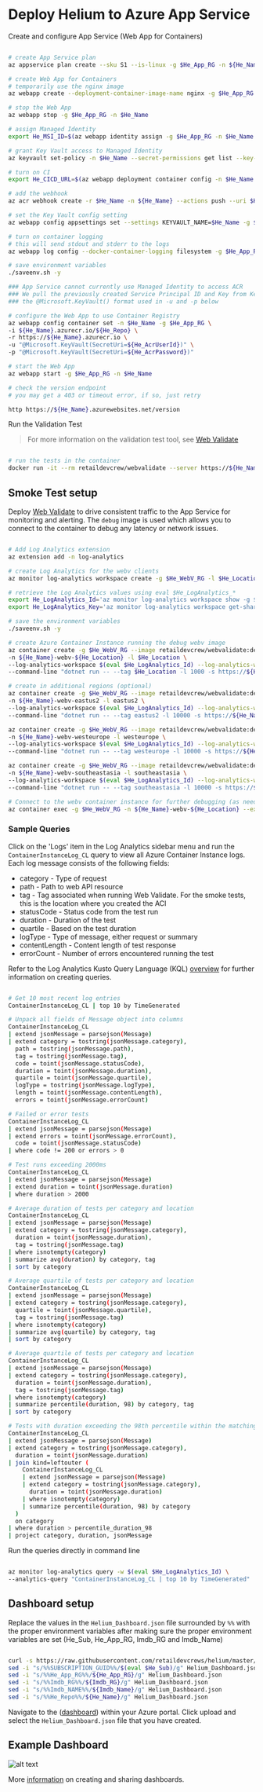 # Deploy Helium to Azure App Service

Create and configure App Service (Web App for Containers)

```bash

# create App Service plan
az appservice plan create --sku S1 --is-linux -g $He_App_RG -n ${He_Name}-plan

# create Web App for Containers
# temporarily use the nginx image
az webapp create --deployment-container-image-name nginx -g $He_App_RG -p ${He_Name}-plan -n $He_Name

# stop the Web App
az webapp stop -g $He_App_RG -n $He_Name

# assign Managed Identity
export He_MSI_ID=$(az webapp identity assign -g $He_App_RG -n $He_Name --query principalId -o tsv)

# grant Key Vault access to Managed Identity
az keyvault set-policy -n $He_Name --secret-permissions get list --key-permissions get list --object-id $He_MSI_ID

# turn on CI
export He_CICD_URL=$(az webapp deployment container config -n $He_Name -g $He_App_RG --enable-cd true --query CI_CD_URL -o tsv)

# add the webhook
az acr webhook create -r $He_Name -n ${He_Name} --actions push --uri $He_CICD_URL --scope ${He_Repo}:latest

# set the Key Vault config setting
az webapp config appsettings set --settings KEYVAULT_NAME=$He_Name -g $He_App_RG -n $He_Name

# turn on container logging
# this will send stdout and stderr to the logs
az webapp log config --docker-container-logging filesystem -g $He_App_RG -n $He_Name

# save environment variables
./saveenv.sh -y

### App Service cannot currently use Managed Identity to access ACR
### We pull the previously created Service Principal ID and Key from Key Vault via
### the @Microsoft.KeyVault() format used in -u and -p below

# configure the Web App to use Container Registry
az webapp config container set -n $He_Name -g $He_App_RG \
-i ${He_Name}.azurecr.io/${He_Repo} \
-r https://${He_Name}.azurecr.io \
-u "@Microsoft.KeyVault(SecretUri=${He_AcrUserId})" \
-p "@Microsoft.KeyVault(SecretUri=${He_AcrPassword})"

# start the Web App
az webapp start -g $He_App_RG -n $He_Name

# check the version endpoint
# you may get a 403 or timeout error, if so, just retry

http https://${He_Name}.azurewebsites.net/version

```

Run the Validation Test

> For more information on the validation test tool, see [Web Validate](https://github.com/retaildevcrews/webvalidate)

```bash

# run the tests in the container
docker run -it --rm retaildevcrew/webvalidate --server https://${He_Name}.azurewebsites.net --files helium.json

```

## Smoke Test setup

Deploy [Web Validate](https://github.com/retaildevcrews/webvalidate) to drive consistent traffic to the App Service for monitoring and alerting. The `debug` image is used which allows you to connect to the container to debug any latency or network issues.

```bash

# Add Log Analytics extension
az extension add -n log-analytics

# create Log Analytics for the webv clients
az monitor log-analytics workspace create -g $He_WebV_RG -l $He_Location -n $He_Name -o table

# retrieve the Log Analytics values using eval $He_LogAnalytics_*
export He_LogAnalytics_Id='az monitor log-analytics workspace show -g $He_WebV_RG -n $He_Name --query customerId -o tsv'
export He_LogAnalytics_Key='az monitor log-analytics workspace get-shared-keys -g $He_WebV_RG -n $He_Name --query primarySharedKey -o tsv'

# save the environment variables
./saveenv.sh -y

# create Azure Container Instance running the debug webv image
az container create -g $He_WebV_RG --image retaildevcrew/webvalidate:debug -o tsv --query name \
-n ${He_Name}-webv-${He_Location} -l $He_Location \
--log-analytics-workspace $(eval $He_LogAnalytics_Id) --log-analytics-workspace-key $(eval $He_LogAnalytics_Key) \
--command-line "dotnet run -- --tag $He_Location -l 1000 -s https://${He_Name}.azurewebsites.net -u https://raw.githubusercontent.com/retaildevcrews/${He_Repo}/master/TestFiles/ -f benchmark.json -r --json-log"

# create in additional regions (optional)
az container create -g $He_WebV_RG --image retaildevcrew/webvalidate:debug -o tsv --query name \
-n ${He_Name}-webv-eastus2 -l eastus2 \
--log-analytics-workspace $(eval $He_LogAnalytics_Id) --log-analytics-workspace-key $(eval $He_LogAnalytics_Key) \
--command-line "dotnet run -- --tag eastus2 -l 10000 -s https://${He_Name}.azurewebsites.net -u https://raw.githubusercontent.com/retaildevcrews/${He_Repo}/master/TestFiles/ -f benchmark.json -r --json-log"

az container create -g $He_WebV_RG --image retaildevcrew/webvalidate:debug -o tsv --query name \
-n ${He_Name}-webv-westeurope -l westeurope \
--log-analytics-workspace $(eval $He_LogAnalytics_Id) --log-analytics-workspace-key $(eval $He_LogAnalytics_Key) \
--command-line "dotnet run -- --tag westeurope -l 10000 -s https://${He_Name}.azurewebsites.net -u https://raw.githubusercontent.com/retaildevcrews/${He_Repo}/master/TestFiles/ -f benchmark.json -r --json-log"

az container create -g $He_WebV_RG --image retaildevcrew/webvalidate:debug -o tsv --query name \
-n ${He_Name}-webv-southeastasia -l southeastasia \
--log-analytics-workspace $(eval $He_LogAnalytics_Id) --log-analytics-workspace-key $(eval $He_LogAnalytics_Key) \
--command-line "dotnet run -- --tag southeastasia -l 10000 -s https://${He_Name}.azurewebsites.net -u https://raw.githubusercontent.com/retaildevcrews/${He_Repo}/master/TestFiles/ -f benchmark.json -r --json-log"

# Connect to the webv container instance for further debugging (as needed)
az container exec -g $He_WebV_RG -n ${He_Name}-webv-${He_Location} --exec-command "/bin/bash"

```

### Sample Queries

Click on the 'Logs' item in the Log Analytics sidebar menu and run the `ContainerInstanceLog_CL` query to view all Azure Container Instance logs. Each log message consists of the following fields:

- category - Type of request
- path - Path to web API resource
- tag - Tag associated when running Web Validate. For the smoke tests, this is the location where you created the ACI
- statusCode - Status code from the test run
- duration - Duration of the test
- quartile - Based on the test duration
- logType - Type of message, either request or summary
- contentLength - Content length of test response
- errorCount - Number of errors encountered running the test

Refer to the Log Analytics Kusto Query Language (KQL) [overview](https://docs.microsoft.com/en-us/azure/data-explorer/kusto/query/) for further information on creating queries.

```bash

# Get 10 most recent log entries
ContainerInstanceLog_CL | top 10 by TimeGenerated

# Unpack all fields of Message object into columns
ContainerInstanceLog_CL
| extend jsonMessage = parsejson(Message)
| extend category = tostring(jsonMessage.category),
  path = tostring(jsonMessage.path),
  tag = tostring(jsonMessage.tag),
  code = toint(jsonMessage.statusCode),
  duration = toint(jsonMessage.duration),
  quartile = toint(jsonMessage.quartile),
  logType = tostring(jsonMessage.logType),
  length = toint(jsonMessage.contentLength),
  errors = toint(jsonMessage.errorCount)

# Failed or error tests
ContainerInstanceLog_CL
| extend jsonMessage = parsejson(Message)
| extend errors = toint(jsonMessage.errorCount),
  code = toint(jsonMessage.statusCode)
| where code != 200 or errors > 0

# Test runs exceeding 2000ms
ContainerInstanceLog_CL
| extend jsonMessage = parsejson(Message)
| extend duration = toint(jsonMessage.duration)
| where duration > 2000

# Average duration of tests per category and location
ContainerInstanceLog_CL
| extend jsonMessage = parsejson(Message)
| extend category = tostring(jsonMessage.category),
  duration = toint(jsonMessage.duration),
  tag = tostring(jsonMessage.tag)
| where isnotempty(category)
| summarize avg(duration) by category, tag
| sort by category

# Average quartile of tests per category and location
ContainerInstanceLog_CL
| extend jsonMessage = parsejson(Message)
| extend category = tostring(jsonMessage.category),
  quartile = toint(jsonMessage.quartile),
  tag = tostring(jsonMessage.tag)
| where isnotempty(category)
| summarize avg(quartile) by category, tag
| sort by category

# Average quartile of tests per category and location
ContainerInstanceLog_CL
| extend jsonMessage = parsejson(Message)
| extend category = tostring(jsonMessage.category),
  duration = toint(jsonMessage.duration),
  tag = tostring(jsonMessage.tag)
| where isnotempty(category)
| summarize percentile(duration, 98) by category, tag
| sort by category

# Tests with duration exceeding the 98th percentile within the matching category
ContainerInstanceLog_CL
| extend jsonMessage = parsejson(Message)
| extend category = tostring(jsonMessage.category),
  duration = toint(jsonMessage.duration)
| join kind=leftouter (
    ContainerInstanceLog_CL
    | extend jsonMessage = parsejson(Message)
    | extend category = tostring(jsonMessage.category),
      duration = toint(jsonMessage.duration)
    | where isnotempty(category)
    | summarize percentile(duration, 98) by category
  )
  on category
| where duration > percentile_duration_98
| project category, duration, jsonMessage

```

Run the queries directly in command line

```bash

az monitor log-analytics query -w $(eval $He_LogAnalytics_Id) \
--analytics-query "ContainerInstanceLog_CL | top 10 by TimeGenerated"

```

## Dashboard setup

Replace the values in the `Helium_Dashboard.json` file surrounded by `%%` with the proper environment variables
after making sure the proper environment variables are set (He_Sub, He_App_RG, Imdb_RG and Imdb_Name)

```bash

curl -s https://raw.githubusercontent.com/retaildevcrews/helium/master/docs/dashboard/Helium_Dashboard.json > Helium_Dashboard.json
sed -i "s/%%SUBSCRIPTION_GUID%%/$(eval $He_Sub)/g" Helium_Dashboard.json
sed -i "s/%%He_App_RG%%/${He_App_RG}/g" Helium_Dashboard.json
sed -i "s/%%Imdb_RG%%/${Imdb_RG}/g" Helium_Dashboard.json
sed -i "s/%%Imdb_NAME%%/${Imdb_Name}/g" Helium_Dashboard.json
sed -i "s/%%He_Repo%%/${He_Name}/g" Helium_Dashboard.json

```

Navigate to the ([dashboard](https://portal.azure.com/#dashboard)) within your Azure portal. Click upload and select the `Helium_Dashboard.json` file that you have created.

## Example Dashboard

![alt text](./images/dashboard.jpg "Helium Example Dashboard")

More [information](https://docs.microsoft.com/en-us/azure/azure-portal/azure-portal-dashboards) on creating and sharing dashboards.
